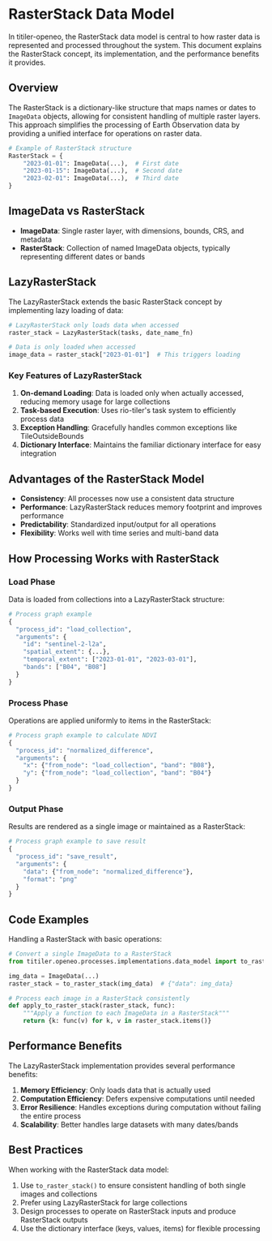 # RasterStack Data Model

In titiler-openeo, the RasterStack data model is central to how raster data is represented and processed throughout the system. This document explains the RasterStack concept, its implementation, and the performance benefits it provides.

## Overview

The RasterStack is a dictionary-like structure that maps names or dates to `ImageData` objects, allowing for consistent handling of multiple raster layers. This approach simplifies the processing of Earth Observation data by providing a unified interface for operations on raster data.

```python
# Example of RasterStack structure
RasterStack = {
    "2023-01-01": ImageData(...),  # First date
    "2023-01-15": ImageData(...),  # Second date
    "2023-02-01": ImageData(...),  # Third date
}
```

## ImageData vs RasterStack

- **ImageData**: Single raster layer, with dimensions, bounds, CRS, and metadata
- **RasterStack**: Collection of named ImageData objects, typically representing different dates or bands

## LazyRasterStack

The LazyRasterStack extends the basic RasterStack concept by implementing lazy loading of data:

```python
# LazyRasterStack only loads data when accessed
raster_stack = LazyRasterStack(tasks, date_name_fn)

# Data is only loaded when accessed
image_data = raster_stack["2023-01-01"]  # This triggers loading
```

### Key Features of LazyRasterStack

1. **On-demand Loading**: Data is loaded only when actually accessed, reducing memory usage for large collections
2. **Task-based Execution**: Uses rio-tiler's task system to efficiently process data
3. **Exception Handling**: Gracefully handles common exceptions like TileOutsideBounds
4. **Dictionary Interface**: Maintains the familiar dictionary interface for easy integration

## Advantages of the RasterStack Model

- **Consistency**: All processes now use a consistent data structure
- **Performance**: LazyRasterStack reduces memory footprint and improves performance
- **Predictability**: Standardized input/output for all operations
- **Flexibility**: Works well with time series and multi-band data

## How Processing Works with RasterStack

### Load Phase
Data is loaded from collections into a LazyRasterStack structure:

```python
# Process graph example
{
  "process_id": "load_collection",
  "arguments": {
    "id": "sentinel-2-l2a",
    "spatial_extent": {...},
    "temporal_extent": ["2023-01-01", "2023-03-01"],
    "bands": ["B04", "B08"]
  }
}
```

### Process Phase
Operations are applied uniformly to items in the RasterStack:

```python
# Process graph example to calculate NDVI
{
  "process_id": "normalized_difference",
  "arguments": {
    "x": {"from_node": "load_collection", "band": "B08"},
    "y": {"from_node": "load_collection", "band": "B04"}
  }
}
```

### Output Phase
Results are rendered as a single image or maintained as a RasterStack:

```python
# Process graph example to save result
{
  "process_id": "save_result",
  "arguments": {
    "data": {"from_node": "normalized_difference"},
    "format": "png"
  }
}
```

## Code Examples

Handling a RasterStack with basic operations:

```python
# Convert a single ImageData to a RasterStack
from titiler.openeo.processes.implementations.data_model import to_raster_stack

img_data = ImageData(...)
raster_stack = to_raster_stack(img_data)  # {"data": img_data}

# Process each image in a RasterStack consistently
def apply_to_raster_stack(raster_stack, func):
    """Apply a function to each ImageData in a RasterStack"""
    return {k: func(v) for k, v in raster_stack.items()}
```

## Performance Benefits

The LazyRasterStack implementation provides several performance benefits:

1. **Memory Efficiency**: Only loads data that is actually used
2. **Computation Efficiency**: Defers expensive computations until needed
3. **Error Resilience**: Handles exceptions during computation without failing the entire process
4. **Scalability**: Better handles large datasets with many dates/bands

## Best Practices

When working with the RasterStack data model:

1. Use `to_raster_stack()` to ensure consistent handling of both single images and collections
2. Prefer using LazyRasterStack for large collections
3. Design processes to operate on RasterStack inputs and produce RasterStack outputs
4. Use the dictionary interface (keys, values, items) for flexible processing
